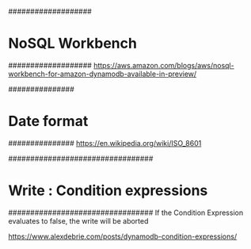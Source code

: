 ###################
# NoSQL Workbench #
###################
https://aws.amazon.com/blogs/aws/nosql-workbench-for-amazon-dynamodb-available-in-preview/

###############
# Date format #
###############
https://en.wikipedia.org/wiki/ISO_8601


#################################
# Write : Condition expressions #
#################################
If the Condition Expression evaluates to false, the write will be aborted

https://www.alexdebrie.com/posts/dynamodb-condition-expressions/

